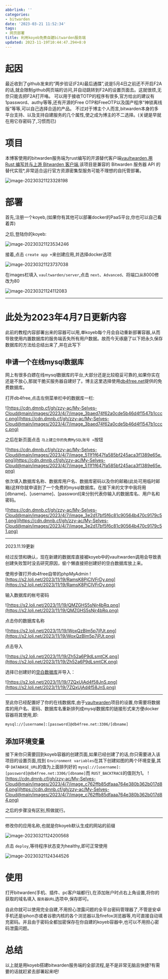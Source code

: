 ```yaml
---
abbrlink: ''
categories:
- bitwarden
date: '2023-03-21 11:52:34'
tags:
- 网页部署
title: 利用koyeb免费自建bitwarden服务端
updated: 2023-11-19T10:44:47.294+8:0
---
```

# 起因

最近收到了github发来的“两步验证(F2A)最后通牒”,说是5月4日之前还不开启F2A的话,就会限制github网页端的访问,并自动跳转到F2A的设置页面去。这就很烦,无奈只能去把F2A打开咯。
可以用于接收TOTP的程序有很多,官方给出的建议有1password、authy等等,还有开源的Free
OTP和FreeOTP以及国产程序“神锁离线版”等等,可以自己选择合适的产品。
不过对于博主个人而言,bitwarden本身的多平台支持、以及支持自建服务的几个属性,使之成为博主的不二选择。(关键是早就在用它存密码了,习惯而已)

# 项目

本博客使用的bitwarden服务端为rust编写的开源替代客户端[vaultwarden](https://github.com/dani-garcia/vaultwarden),[用 Rust 编写并与上游 Bitwarden 客户端](https://bitwarden.com/download/),该项目是兼容的 Bitwarden 服务器 API 的替代实现*,非常适合运行官方资源密集型服务可能不理想的自托管部署。

![image-20230321123328198](https://cdn.dmnb.cf/gh/zzy-ac/My-Selves-Cloud@main/images/2023/03/21/image-20230321123328198.png)

# 部署

首先,注册一个koyeb,(如果你有其他可以部署docker的PaaS平台,你也可以自己看着弄)

之后,登陆你的koyeb:

![image-20230321123534246](https://cdn.dmnb.cf/gh/zzy-ac/My-Selves-Cloud@main/images/2023/03/21/image-20230321123534246.png)

接着,点击 `create app +`来创建应用,并选择docker选项

![image-20230321123737038](https://cdn.dmnb.cf/gh/zzy-ac/My-Selves-Cloud@main/images/2023/03/21/image-20230321123737038.png)

在images栏填入 `vaultwarden/server`,点击 `next`、`Advanced`、将端口从8000修改为80

![image-20230321124112083](https://cdn.dmnb.cf/gh/zzy-ac/My-Selves-Cloud@main/images/2023/03/21/image-20230321124112083.png)

---

# 此处为2023年4月7日更新内容

此前的教程内容部署出来的容器可以用,单koyeb每个月会自动重新部署容器,从而导致使用内置数据库的服务端丢失所有用户数据。故而今天琢磨了以下把永久保存数据库的方法给总结出来了,并在此写下

## 申请一个在线mysql数据库

网上有很多白嫖在线mysql数据库的平台,大部分还是比较稳妥可靠的,如果你实在还是不放心,那就干脆买服务器自建好了。博主这里选择使用[db4free.net](https://db4free.net)提供的免费数据库。

打开db4free,点击左侧菜单栏中的数据库一栏:

![https://cdn.dmnb.cf/gh/zzy-ac/My-Selves-Cloud@main/images/2023/4/7/image_3baed74f62a0cde5b46d4f1547b1cccc.png](https://cdn.dmnb.cf/gh/zzy-ac/My-Selves-Cloud@main/images/2023/4/7/image_3baed74f62a0cde5b46d4f1547b1cccc.png)

之后在新页面点击 `马上建立你的免费MySQL账号 »`按钮

![https://cdn.dmnb.cf/gh/zzy-ac/My-Selves-Cloud@main/images/2023/4/7/image_511f1f647fa585bf245aca3f1389e65e.png](https://cdn.dmnb.cf/gh/zzy-ac/My-Selves-Cloud@main/images/2023/4/7/image_511f1f647fa585bf245aca3f1389e65e.png)

依次填入数据库名称、数据库用户名、数据库密码以及你的邮箱(此处可用临时邮箱)这样你就申请到了一个免费的mysql数据库。在接下来的文字中我将用[dbname]、[username]、[password]来分别代表你输入的数据库名、用户名和密码。

![https://cdn.dmnb.cf/gh/zzy-ac/My-Selves-Cloud@main/images/2023/4/7/image_3e2d17bf5f6c81c90564b470c9179c51.png](https://cdn.dmnb.cf/gh/zzy-ac/My-Selves-Cloud@main/images/2023/4/7/image_3e2d17bf5f6c81c90564b470c9179c51.png)

---

2023.11.19更新

经过反馈和确认，现在新建的数据库直接被koyeb中的vaultwarden调用会导致表创建失败暂时没去研究原因，偷个懒直接把创建好的空白数据库放上来。

使用步骤打开db4free自带的phpMyAdmin
![https://s2.loli.net/2023/11/19/RamsK8PjCIVFrDy.png](https://s2.loli.net/2023/11/19/RamsK8PjCIVFrDy.png)

输入数据库的帐号密码

![https://s2.loli.net/2023/11/19/QMZGHS5sNjr4bRq.png](https://s2.loli.net/2023/11/19/QMZGHS5sNjr4bRq.png)

点击你的数据库名称

![https://s2.loli.net/2023/11/19/WoxQzBlm5p7jPJt.png](https://s2.loli.net/2023/11/19/WoxQzBlm5p7jPJt.png)

点击导入

![https://s2.loli.net/2023/11/19/Zh52a6P9dLsmtCK.png](https://s2.loli.net/2023/11/19/Zh52a6P9dLsmtCK.png)

选择已创建好的[空白数据库](https://gh.dmnb.cf/https://raw.githubusercontent.com/zzy-ac/My-Selves-Cloud/main/vaultwarden.sql)并导入：

![https://s2.loli.net/2023/11/19/7ZQxUjAd4f58JnS.png](https://s2.loli.net/2023/11/19/7ZQxUjAd4f58JnS.png)

---

至此你已经配置好了你的在线数据库,由于[vaultwarden](https://github.com/dani-garcia/vaultwarden)项目的设置,你需要将数据库的用户名、密码、数据库名重新排列成mysql数据库的链接形式来方便docker容器将其使用,即:

```html
mysql://[username]:[password]@db4free.net:3306/[dbname]
```

## 添加环境变量

接下来你只需要回到koyeb容器的创建页面,如果已经创建了的话,你只需要进入该项目的设置页面,找到 `Environment variables`在其下创建如图的两个环境变量,其中 `DATABASE_URL`的值为上面排列好的 `mysql://[username]:[password]@db4free.net:3306/[dbname]`而 `RUST_BACKTRACE`的值则为1。
![https://cdn.dmnb.cf/gh/zzy-ac/My-Selves-Cloud@main/images/2023/4/7/image_c762ffb85dfaaa764e380b362b017d84.png](https://cdn.dmnb.cf/gh/zzy-ac/My-Selves-Cloud@main/images/2023/4/7/image_c762ffb85dfaaa764e380b362b017d84.png)

之后的步骤没有区别,照做就行。

---

修改你的应用名称,也就是你koyeb默认生成的网站的前缀

![image-20230321124200568](https://cdn.dmnb.cf/gh/zzy-ac/My-Selves-Cloud@main/images/2023/03/21/image-20230321124200568.png)

点击 `deploy`,等待程序状态变为healthy,即可正常使用

![image-20230321124344526](https://cdn.dmnb.cf/gh/zzy-ac/My-Selves-Cloud@main/images/2023/03/21/image-20230321124344526.png)

# 使用

打开bitwarden(手机、插件、pc客户端都行),在添加账户时点右上角设置,将你的获取的域名填入 `服务器URL`选项中,保存即可。

自此你就可以使用完全自建,不用担心泄露问题的全平台密码管理器了,不管是安卓手机还是iphon亦或者谷歌内核的各个浏览器以及firefox浏览器等,均可直接自动填充密码。并且由于密码全都加密保存在你自建的koyeb容器中,也可以不用担心密码泄露问题。

# 总结

以上就是用koyeb搭建bitwarden服务端的全部流程,是不是非常无脑且快捷?有需要的话就赶紧去部署起来吧!
